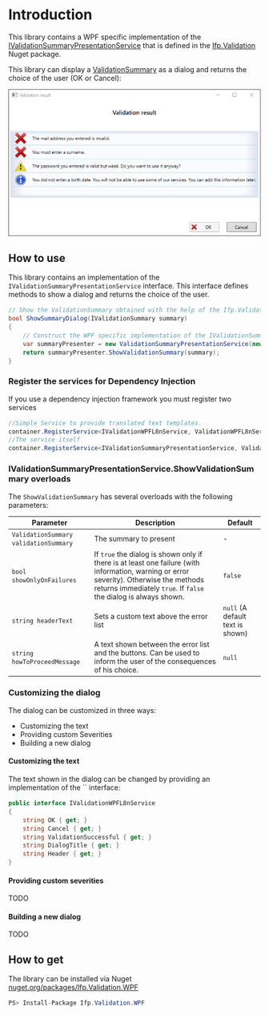 # Introduction

This library contains a WPF specific implementation of the 
[IValidationSummaryPresentationService](https://github.com/ifpanalytics/Ifp.Validation/wiki/T_Ifp_Validation_IValidationSummaryPresentationService) that is defined in
the [Ifp.Validation](https://github.com/ifpanalytics/Ifp.Validation) Nuget package.

This library can display a [ValidationSummary](https://github.com/ifpanalytics/Ifp.Validation/wiki/T_Ifp_Validation_ValidationSummary) as a dialog and returns the 
choice of the user (OK or Cancel):

![ValidationSummaryPresenter example](Documentation/Media/ValidationSummaryPresenterExample.png)

## How to use

This library contains an implementation of the `IValidationSummaryPresentationService` interface. This interface defines methods
to show a dialog and returns the choice of the user.

```CS
// Show the ValidationSummary obtained with the help of the Ifp.Validation package.
bool ShowSummaryDialog(IValidationSummary summary)
{
    // Construct the WPF specific implementation of the IValidationSummaryPresentationService interface
    var summaryPresenter = new ValidationSummaryPresentationService(new ValidationWPFL8nService_en_US());
    return summaryPresenter.ShowValidationSummary(summary);
}
```

### Register the services for Dependency Injection

If you use a dependency injection framework you must register two services

```CS
//Simple Service to provide translated text templates.
container.RegisterService<IValidationWPFL8nService, ValidationWPFL8nService_en_US>();
//The service itself
container.RegisterService<IValidationSummaryPresentationService, ValidationSummaryPresentationService>();
```

### IValidationSummaryPresentationService.ShowValidationSummary overloads

The `ShowValidationSummary` has several overloads with the following parameters:

Parameter                                 | Description | Default
--- | --- | ---
`ValidationSummary validationSummary` | The summary to present | -
`bool showOnlyOnFailures` | If `true` the dialog is shown only if there is at least one failure (with information, warning or error severity). Otherwise the methods returns immediately `true`. If `false` the dialog is always shown.| `false`
`string headerText` | Sets a custom text above the error list | `null` (A default text is shown)
`string howToProceedMessage` | A text shown between the error list and the buttons. Can be used to inform the user of the consequences of his choice. | `null`

### Customizing the dialog

The dialog can be customized in three ways:

* Customizing the text
* Providing custom Severities
* Building a new dialog

#### Customizing the text

The text shown in the dialog can be changed by providing an implementation of the `` interface:

```CS
public interface IValidationWPFL8nService
{
    string OK { get; }
    string Cancel { get; }
    string ValidationSuccessful { get; }
    string DialogTitle { get; }
    string Header { get; }
}
```

#### Providing custom severities

TODO

#### Building a new dialog

TODO

## How to get

The library can be installed via Nuget [nuget.org/packages/Ifp.Validation.WPF](https://www.nuget.org/packages/Ifp.Validation.WPF/)

```CS
PS> Install-Package Ifp.Validation.WPF
```
